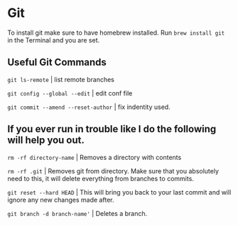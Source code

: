 # Git

To install git make sure to have homebrew installed. Run `brew install git` in the Terminal and you are set.

## Useful Git Commands

`git ls-remote` \| list remote branches

`git config --global --edit` \| edit conf file

`git commit --amend --reset-author` \| fix indentity used.

## If you ever run in trouble like I do the following will help you out.

`rm -rf directory-name` \| Removes a directory with contents

`rm -rf .git` \| Removes git from directory. Make sure that you absolutely need to this, it will delete everything from branches to commits.

`git reset --hard HEAD` \| This will bring you back to your last commit and will ignore any new changes made after.

`git branch -d branch-name'` \| Deletes a branch.

